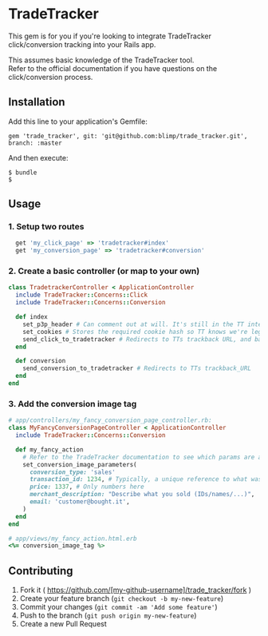 # TradeTracker

This gem is for you if you're looking to integrate TradeTracker click/conversion tracking into your Rails app.

This assumes basic knowledge of the TradeTracker tool.  
Refer to the official documentation if you have questions on the click/conversion process.

## Installation

Add this line to your application's Gemfile:

    gem 'trade_tracker', git: 'git@github.com:blimp/trade_tracker.git', branch: :master

And then execute:

    $ bundle
    $ 

## Usage

### 1. Setup two routes
```ruby
  get 'my_click_page' => 'tradetracker#index'
  get 'my_conversion_page' => 'tradetracker#conversion'
```
### 2. Create a basic controller (or map to your own)
```ruby
class TradetrackerController < ApplicationController
  include TradeTracker::Concerns::Click
  include TradeTracker::Concerns::Conversion

  def index
    set_p3p_header # Can comment out at will. It's still in the TT integration specs.
    set_cookies # Stores the required cookie hash so TT knows we're legit.
    send_click_to_tradetracker # Redirects to TTs trackback URL, and back to your redirect URL.
  end

  def conversion
    send_conversion_to_tradetracker # Redirects to TTs trackback_URL
  end
end
```
### 3. Add the conversion image tag
```ruby
# app/controllers/my_fancy_conversion_page_controller.rb:
class MyFancyConversionPageController < ApplicationController
  include TradeTracker::Concerns::Conversion

  def my_fancy_action
    # Refer to the TradeTracker documentation to see which params are available.
    set_conversion_image_parameters(
      conversion_type: 'sales'
      transaction_id: 1234, # Typically, a unique reference to what was sold
      price: 1337, # Only numbers here
      merchant_description: "Describe what you sold (IDs/names/...)",
      email: 'customer@bought.it',
    )
  end
end
```
```ruby
# app/views/my_fancy_action.html.erb
<%= conversion_image_tag %>
```

## Contributing

1. Fork it ( https://github.com/[my-github-username]/trade_tracker/fork )
2. Create your feature branch (`git checkout -b my-new-feature`)
3. Commit your changes (`git commit -am 'Add some feature'`)
4. Push to the branch (`git push origin my-new-feature`)
5. Create a new Pull Request
